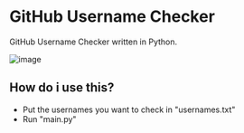 # GitHub Username Checker
GitHub Username Checker written in Python.

![image](https://cdn.upload.systems/uploads/Bj5qmQY7.png)

## How do i use this?
-  Put the usernames you want to check in "usernames.txt"
-  Run "main.py"
